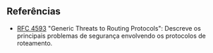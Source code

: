 ## Referências

- [RFC 4593](https://tools.ietf.org/html/rfc4593) "Generic Threats to Routing Protocols": Descreve os principais problemas de segurança envolvendo os protocolos de roteamento.
